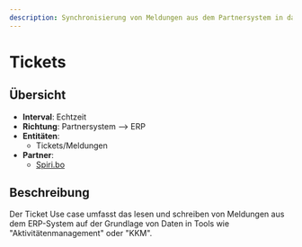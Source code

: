 ```yaml
---
description: Synchronisierung von Meldungen aus dem Partnersystem in das ERP
---
```


# Tickets

## Übersicht

* **Interval**: Echtzeit
* **Richtung**: Partnersystem --> ERP
* **Entitäten**:
  * Tickets/Meldungen
* **Partner**:
  * [Spiri.bo](../partner-and-apps/spiri.bo.md)

## Beschreibung

Der Ticket Use case umfasst das lesen und schreiben von Meldungen aus dem ERP-System auf der Grundlage von Daten in Tools wie "Aktivitätenmanagement" oder "KKM".




